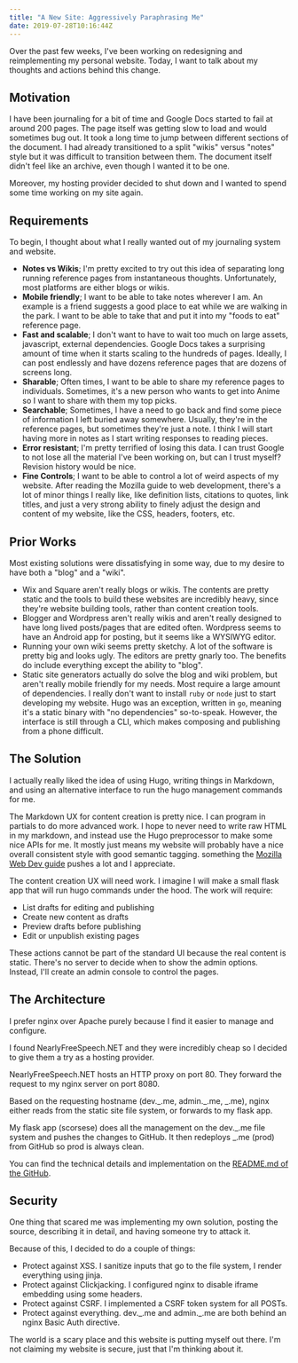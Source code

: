```yaml
---
title: "A New Site: Aggressively Paraphrasing Me"
date: 2019-07-28T10:16:44Z
---
```


Over the past few weeks, I've been working on redesigning and reimplementing my personal website.  Today, I want to talk about my thoughts and actions behind this change.

## Motivation

I have been journaling for a bit of time and Google Docs started to fail at around 200 pages.  The page itself was getting slow to load and would sometimes bug out.  It took a long time to jump between different sections of the document.  I had already transitioned to a split "wikis" versus "notes" style but it was difficult to transition between them.  The document itself didn't feel like an archive, even though I wanted it to be one.

Moreover, my hosting provider decided to shut down and I wanted to spend some time working on my site again.

## Requirements

To begin, I thought about what I really wanted out of my journaling system and website.

* **Notes vs Wikis**; I'm pretty excited to try out this idea of separating long running reference pages from instantaneous thoughts.  Unfortunately, most platforms are either blogs or wikis.
* **Mobile friendly**; I want to be able to take notes wherever I am.  An example is a friend suggests a good place to eat while we are walking in the park.  I want to be able to take that and put it into my "foods to eat" reference page.
* **Fast and scalable**; I don't want to have to wait too much on large assets, javascript, external dependencies.  Google Docs takes a surprising amount of time when it starts scaling to the hundreds of pages.  Ideally, I can post endlessly and have dozens reference pages that are dozens of screens long.
* **Sharable**; Often times, I want to be able to share my reference pages to individuals.  Sometimes, it's a new person who wants to get into Anime so I want to share with them my top picks.
* **Searchable**; Sometimes, I have a need to go back and find some piece of information I left buried away somewhere.  Usually, they're in the reference pages, but sometimes they're just a note.  I think I will start having more in notes as I start writing responses to reading pieces.
* **Error resistant**; I'm pretty terrified of losing this data.  I can trust Google to not lose all the material I've been working on, but can I trust myself?  Revision history would be nice.
* **Fine Controls**; I want to be able to control a lot of weird aspects of my website.  After reading the Mozilla guide to web development, there's a lot of minor things I really like, like definition lists, citations to quotes, link titles, and just a very strong ability to finely adjust the design and content of my website, like the CSS, headers, footers, etc.

## Prior Works

Most existing solutions were dissatisfying in some way, due to my desire to have both a "blog" and a "wiki".

* Wix and Square aren't really blogs or wikis.  The contents are pretty static and the tools to build these websites are incredibly heavy, since they're website building tools, rather than content creation tools.
* Blogger and Wordpress aren't really wikis and aren't really designed to have long lived posts/pages that are edited often.  Wordpress seems to have an Android app for posting, but it seems like a WYSIWYG editor.
* Running your own wiki seems pretty sketchy.  A lot of the software is pretty big and looks ugly.  The editors are pretty gnarly too.  The benefits do include everything except the ability to "blog".
* Static site generators actually do solve the blog and wiki problem, but aren't really mobile friendly for my needs.  Most require a large amount of dependencies.  I really don't want to install `ruby` or `node` just to start developing my website.  Hugo was an exception, written in `go`, meaning it's a static binary with "no dependencies" so-to-speak.  However, the interface is still through a CLI, which makes composing and publishing from a phone difficult.

## The Solution

I actually really liked the idea of using Hugo, writing things in Markdown, and using an alternative interface to run the hugo management commands for me.

The Markdown UX for content creation is pretty nice.  I can program in partials to do more advanced work.  I hope to never need to write raw HTML in my markdown, and instead use the Hugo preprocessor to make some nice APIs for me.  It mostly just means my website will probably have a nice overall consistent style with good semantic tagging. something the [Mozilla Web Dev guide](https://developer.mozilla.org/en-US/docs/Learn/HTML) pushes a lot and I appreciate.

The content creation UX will need work.  I imagine I will make a small flask app that will run hugo commands under the hood.  The work will require:

* List drafts for editing and publishing
* Create new content as drafts
* Preview drafts before publishing
* Edit or unpublish existing pages

These actions cannot be part of the standard UI because the real content is static.  There's no server to decide when to show the admin options.  Instead, I'll create an admin console to control the pages.

## The Architecture

I prefer nginx over Apache purely because I find it easier to manage and configure.

I found NearlyFreeSpeech.NET and they were incredibly cheap so I decided to give them a try as a hosting provider.

NearlyFreeSpeech.NET hosts an HTTP proxy on port 80.  They forward the request to my nginx server on port 8080.

Based on the requesting hostname (dev.\_.me, admin.\_.me, \_.me), nginx either reads from the static site file system, or forwards to my flask app.

My flask app (scorsese) does all the management on the dev.\_.me file system and pushes the changes to GitHub.  It then redeploys \_.me (prod) from GitHub so prod is always clean.

You can find the technical details and implementation on the [README.md of the GitHub](https://github.com/nguyenmp/aggressivelyparaphrasing.me).

## Security

One thing that scared me was implementing my own solution, posting the source, describing it in detail, and having someone try to attack it.

Because of this, I decided to do a couple of things:

* Protect against XSS.  I sanitize inputs that go to the file system, I render everything using jinja.
* Protect against Clickjacking.  I configured nginx to disable iframe embedding using some headers.
* Protect against CSRF.  I implemented a CSRF token system for all POSTs.
* Protect against everything.  dev.\_.me and admin.\_.me are both behind an nginx Basic Auth directive.

The world is a scary place and this website is putting myself out there.  I'm not claiming my website is secure, just that I'm thinking about it.
